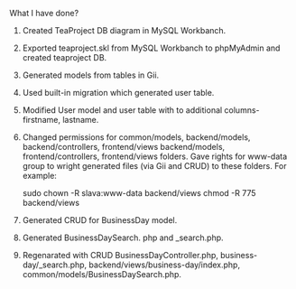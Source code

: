 What I have done?

1. Created TeaProject DB diagram in MySQL Workbanch.
2. Exported teaproject.skl from MySQL Workbanch to phpMyAdmin and 
   created teaproject DB.
3. Generated models from tables in Gii.
4. Used built-in migration which generated user table.
5. Modified User model and user table with to additional columns-
   firstname, lastname.
6. Changed permissions for common/models, backend/models,
   backend/controllers, frontend/views backend/models, 
   frontend/controllers, frontend/views folders. Gave rights for 
   www-data group to wright generated files (via Gii and CRUD) to these 
   folders. For example:
   
   sudo chown -R slava:www-data backend/views
   chmod -R 775 backend/views 
   
7. Generated CRUD for BusinessDay model.
8. Generated BusinessDaySearch. php and _search.php.
9. Regenarated with CRUD BusinessDayController.php, 
   business-day/_search.php, backend/views/business-day/index.php,
   common/models/BusinessDaySearch.php.